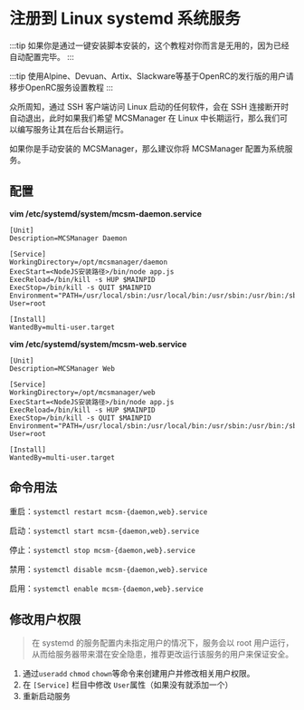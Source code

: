 # 注册到 Linux systemd 系统服务

:::tip
如果你是通过一键安装脚本安装的，这个教程对你而言是无用的，因为已经自动配置完毕。
:::

:::tip
使用Alpine、Devuan、Artix、Slackware等基于OpenRC的发行版的用户请移步OpenRC服务设置教程
:::

众所周知，通过 SSH 客户端访问 Linux 启动的任何软件，会在 SSH 连接断开时自动退出，此时如果我们希望 MCSManager 在 Linux 中长期运行，那么我们可以编写服务让其在后台长期运行。

如果你是手动安装的 MCSManager，那么建议你将 MCSManager 配置为系统服务。

## 配置

**vim /etc/systemd/system/mcsm-daemon.service**

```
[Unit]
Description=MCSManager Daemon

[Service]
WorkingDirectory=/opt/mcsmanager/daemon
ExecStart=<NodeJS安装路径>/bin/node app.js
ExecReload=/bin/kill -s HUP $MAINPID
ExecStop=/bin/kill -s QUIT $MAINPID
Environment="PATH=/usr/local/sbin:/usr/local/bin:/usr/sbin:/usr/bin:/sbin:/bin"
User=root

[Install]
WantedBy=multi-user.target
```

**vim /etc/systemd/system/mcsm-web.service**

```
[Unit]
Description=MCSManager Web

[Service]
WorkingDirectory=/opt/mcsmanager/web
ExecStart=<NodeJS安装路径>/bin/node app.js
ExecReload=/bin/kill -s HUP $MAINPID
ExecStop=/bin/kill -s QUIT $MAINPID
Environment="PATH=/usr/local/sbin:/usr/local/bin:/usr/sbin:/usr/bin:/sbin:/bin"
User=root

[Install]
WantedBy=multi-user.target
```

## 命令用法

重启：`systemctl restart mcsm-{daemon,web}.service`

启动：`systemctl start mcsm-{daemon,web}.service`

停止：`systemctl stop mcsm-{daemon,web}.service`

禁用：`systemctl disable mcsm-{daemon,web}.service`

启用：`systemctl enable mcsm-{daemon,web}.service`

## 修改用户权限

> 在 systemd 的服务配置内未指定用户的情况下，服务会以 root 用户运行，从而给服务器带来潜在安全隐患，推荐更改运行该服务的用户来保证安全。

1. 通过`useradd` `chmod` `chown`等命令来创建用户并修改相关用户权限。
2. 在 `[Service]` 栏目中修改 `User`属性（如果没有就添加一个）
3. 重新启动服务
